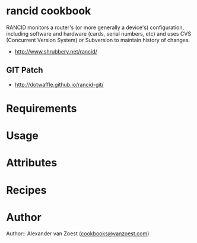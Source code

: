 # rancid cookbook

RANCID monitors a router's (or more generally a device's) configuration, including software and hardware (cards, serial numbers, etc) and uses CVS (Concurrent Version System) or Subversion to maintain history of changes. 

* http://www.shrubbery.net/rancid/
## GIT Patch

* http://dotwaffle.github.io/rancid-git/

# Requirements

# Usage

# Attributes

# Recipes

# Author

Author:: Alexander van Zoest (<cookbooks@vanzoest.com>)
